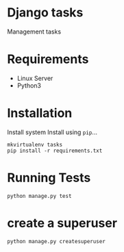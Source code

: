 # Django tasks

Management tasks

# Requirements

* Linux Server
* Python3

# Installation

Install system
Install using `pip`...

    mkvirtualenv tasks
    pip install -r requirements.txt

# Running Tests

    python manage.py test

# create a superuser
    python manage.py createsuperuser
